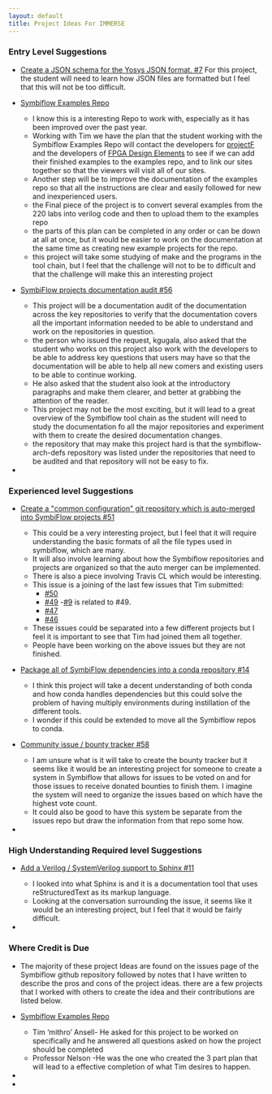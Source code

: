 ```yaml
---
layout: default
title: Project Ideas For IMMERSE
---
```


### Entry Level Suggestions

* [Create a JSON schema for the Yosys JSON format. #7](https://github.com/SymbiFlow/ideas/issues/7)
    For this project, the student will need to learn how JSON files are formatted but I feel that this will not be too difficult.

* [Symbiflow Examples Repo](https://github.com/SymbiFlow/symbiflow-examples)
    * I know this is a interesting Repo to work with, especially as it has been improved over the past year.
    * Working with Tim we have the plan that the student working with the Symbiflow Examples Repo will contact the developers for [projectF](https://projectf.io/) and the developers of [FPGA Design Elements](http://fpgacpu.ca/fpga/index.html) to see if we can add their finished examples to the examples repo, and to link our sites together so that the viewers will visit all of our sites.
    * Another step will be to improve the documentation of the examples repo so that all the instructions are clear and easily followed for new and inexperienced users.
    * the Final piece of the project is to convert several examples from the 220 labs into verilog code and then to upload them to the examples repo
    * the parts of this plan can be completed in any order or can be down at all at once, but it would be easier to work on the documentation at the same time as creating new example projects for the repo.
    * this project will take some studying of make and the programs in the tool chain, but I feel that the challenge will not to be to difficult and that the challenge will make this an interesting project

* [SymbiFlow projects documentation audit #56](https://github.com/SymbiFlow/ideas/issues/56)
    * This project will be a documentation audit of the documentation across the key repositories to verify that the documentation covers all the important information needed to be able to understand and work on the repositories in question.
    * the person who issued the request, kgugala, also asked that the student who works on this project also work with the developers to be able to address key questions that users may have so that the documentation will be able to help all new comers and existing users to be able to continue working.
    * He also asked that the student also look at the introductory paragraphs and make them clearer, and better at grabbing the attention of the reader.
    * This project may not be the most exciting, but it will lead to a great overview of the Symbiflow tool chain as the student will need to study the documentation fo all the major repositories and experiment with them to create the desired documentation changes.
    * the repository that may make this project hard is that the symbiflow-arch-defs repository was listed under the repositories that need to be audited and that repository will not be easy to fix.

* 

### Experienced level Suggestions

* [Create a "common configuration" git repository which is auto-merged into SymbiFlow projects #51](https://github.com/SymbiFlow/ideas/issues/51)
    * This could be a very interesting project, but I feel that it will require understanding the basic formats of all the file types used in symbiflow, which are many.
    * It will also involve learning about how the Symbiflow repositories and projects are organized so that the auto merger can be implemented.
    * There is also a piece involving Travis CL which would be interesting.
    * This issue is a joining of the last few issues that Tim submitted:
        - [#50](https://github.com/SymbiFlow/ideas/issues/50)
        - [#49](https://github.com/SymbiFlow/ideas/issues/49) -[#9](https://github.com/SymbiFlow/ideas/issues/9) is related to #49.
        - [#47](https://github.com/SymbiFlow/ideas/issues/47)
        - [#46](https://github.com/SymbiFlow/ideas/issues/46)
    * These issues could be separated into a few different projects but I feel it is important to see that Tim had joined them all together.
    * People have been working on the above issues but they are not finished.

* [Package all of SymbiFlow dependencies into a conda repository #14](https://github.com/SymbiFlow/ideas/issues/14)
    * I think this project will take a decent understanding of both conda and how conda handles dependencies but this could solve the problem of having multiply environments during instillation of the different tools.
    * I wonder if this could be extended to move all the Symbiflow repos to conda.

* [Community issue / bounty tracker #58](https://github.com/SymbiFlow/ideas/issues/58)
    * I am unsure what is it will take to create the bounty tracker but it seems like it would be an interesting project for someone to create a system in Symbiflow that allows for issues to be voted on and for those issues to receive donated bounties to finish them. I imagine the system will need to organize the issues based on which have the highest vote count.
    * It could also be good to have this system be separate from the issues repo but draw the information from that repo some how.

* 

### High Understanding Required level Suggestions

* [Add a Verilog / SystemVerilog support to Sphinx #11](https://github.com/SymbiFlow/ideas/issues/11)
    * I looked into what Sphinx is and it is a documentation tool that uses reStructuredText as its markup language.
    * Looking at the conversation surrounding the issue, it seems like it would be an interesting project, but I feel that it would be fairly difficult.

*

### Where Credit is Due

* The majority of these project Ideas are found on the issues page of the Symbiflow github repository followed by notes that I have written to describe the pros and cons of the project ideas. there are a few projects that I worked with others to create the idea and their contributions are listed below.

* [Symbiflow Examples Repo](https://github.com/SymbiFlow/symbiflow-examples)
    * Tim ‘mithro’ Ansell- He asked for this project to be worked on specifically and he answered all questions asked on how the project should be completed
    * Professor Nelson -He was the one who created the 3 part plan that will lead to a effective completion of what Tim desires to happen.

*

*

